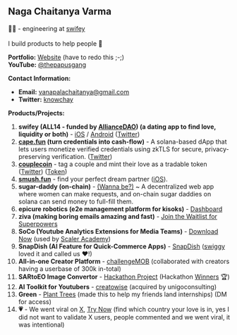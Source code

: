 ## Naga Chaitanya Varma
👨‍💻 - engineering at [swifey](https://x.com/swifeyai) <br><br>
I build products to help people 💝 <br>

**Portfolio:** [Website](https://chay2203.vercel.app/) (have to redo this ;-;) <br>
**YouTube:** [@thepapusgang](https://www.youtube.com/@thepapusgang) 

**Contact Information:**
- **Email:** vanapalachaitanya@gmail.com
- **Twitter:** [knowchay](https://x.com/knowchay_)

**Products/Projects:**
1. **swifey (ALL14 - funded by [AllianceDAO](https://alliance.xyz/)) (a dating app to find love, liquidity or both)** - [iOS](https://apps.apple.com/us/app/swifey-ai/id6737560814) / [Android](https://play.google.com/store/apps/details?id=com.flutter.r42.swifey) ([Twitter](https://x.com/swifeyai))
2. **[cape.fun](https://cape.fun) (turn credentials into cash-flow)** - A solana-based dApp that lets users monetize verified credentials using zkTLS for secure, privacy-preserving verification. ([Twitter](https://x.com/capedotfun))
3. **[couplecoin](https://couplecoin.fun)** - tag a couple and mint their love as a tradable token ([Twitter](https://x.com/CoupleCoin_)) ([Token](https://believe.app/coin/DPZNiAdh2ZkfeMYvzka9AkfZeYSG4JTvEkhAJEQHHNFy))
4. **[smush.fun](https://www.smush.fun/)** - find your perfect dream partner ([iOS](https://apps.apple.com/bn/app/smush-dream-soulmate/id6748267998)).
5. **sugar-daddy (on-chain)** - [(Wanna be?)](https://sugardaddyme.vercel.app/) ~ A decentralized web app where women can make requests, and on-chain sugar daddies on solana can send money to full-fill them.
6. **epicure robotics (e2e management platform for kisoks)** - [Dashboard](https://kioskdev.vercel.app/)
7. **ziva (making boring emails amazing and fast)** - [Join the Waitlist for Superpowers](https://myziva.vercel.app/)
8. **SoCo (Youtube Analytics Extensions for Media Teams)** - [Download Now](https://github.com/Chay2203/SoCo) (used by [Scaler Academy](https://www.scaler.com/))
9. **SnapDish (AI Feature for Quick-Commerce Apps)** - [SnapDish](https://github.com/Chay2203/SnapDish) ([swiggy](https://drive.google.com/file/d/1EYUoyvA5NtkyezGziKYFTBF03c4uQSgW/view?usp=sharing) loved it and called us ❤️!)
10. **All-in-one Creator Platform** - [challengeMOB](https://www.thechallengemob.tech/) (collaborated with creators having a userbase of 300k in-total)
11. **SARtoEO Image Convertor** - [Hackathon Project](https://github.com/Chay2203/SARtoEO) (Hackathon [Winners](https://www.linkedin.com/posts/scaler-school-of-technology_our-students-won-an-mlmachine-learning-ugcPost-7189249754575392768-4bbT?utm_source=share&utm_medium=member_desktop) 🏆)
12. **AI Toolkit for Youtubers** - [creatowise](https://creatowise.com/) (acquired by unigoconsulting)
13. **Green** - [Plant Trees](https://github.com/Chay2203/green) (made this to help my friends land internships) (DM for access)
14. **💗** - We went viral on [X](https://x.com/SwifeyAI/status/1915102146149896257), [Try Now](https://swifey.vercel.app) (find which country your love is in, yes I did not want to validate X users, people commented and we went viral, it was intentional)

